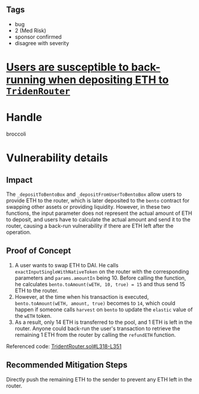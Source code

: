 ## Tags

- bug
- 2 (Med Risk)
- sponsor confirmed
- disagree with severity

# [Users are susceptible to back-running when depositing ETH to `TridenRouter`](https://github.com/code-423n4/2021-09-sushitrident-findings/issues/179) 

# Handle

broccoli


# Vulnerability details

## Impact

The `_depositToBentoBox` and `_depositFromUserToBentoBox` allow users to provide ETH to the router, which is later deposited to the `bento` contract for swapping other assets or providing liquidity. However, in these two functions, the input parameter does not represent the actual amount of ETH to deposit, and users have to calculate the actual amount and send it to the router, causing a back-run vulnerability if there are ETH left after the operation.

## Proof of Concept

1. A user wants to swap ETH to DAI. He calls `exactInputSingleWithNativeToken` on the router with the corresponding parameters and `params.amountIn` being 10. Before calling the function, he calculates `bento.toAmount(wETH, 10, true) = 15` and thus send 15 ETH to the router.
2. However, at the time when his transaction is executed, `bento.toAmount(wETH, amount, true)` becomes to `14`, which could happen if someone calls `harvest` on `bento` to update the `elastic` value of the `wETH` token.
3. As a result, only 14 ETH is transferred to the pool, and 1 ETH is left in the router. Anyone could back-run the user's transaction to retrieve the remaining 1 ETH from the router by calling the `refundETH` function.

Referenced code:
[TridentRouter.sol#L318-L351](https://github.com/sushiswap/trident/blob/9130b10efaf9c653d74dc7a65bde788ec4b354b5/contracts/TridentRouter.sol#L318-L351)

## Recommended Mitigation Steps

Directly push the remaining ETH to the sender to prevent any ETH left in the router.


